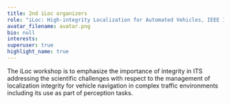 ```yaml
---
title: 2nd iLoc organizers
role: "iLoc: High-integrity Localization for Automated Vehicles, IEEE ITSC2023"
avatar_filename: avatar.png
bio: null
interests:
superuser: true
highlight_name: true
---
```


The iLoc workshop is to emphasize the importance of integrity in ITS addressing the scientific challenges with respect to the management of localization integrity for vehicle navigation in complex traffic environments including its use as part of perception tasks.
